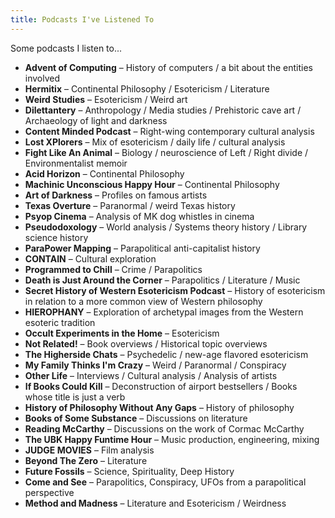 ```yaml
---
title: Podcasts I've Listened To
---
```

Some podcasts I listen to...

- **Advent of Computing** – History of computers / a bit about the entities involved
- **Hermitix** – Continental Philosophy / Esotericism / Literature
- **Weird Studies** – Esotericism / Weird art
- **Dilettantery** – Anthropology / Media studies / Prehistoric cave art / Archaeology of light and darkness
- **Content Minded Podcast** – Right-wing contemporary cultural analysis
- **Lost XPlorers** – Mix of esotericism / daily life / cultural analysis
- **Fight Like An Animal** – Biology / neuroscience of Left / Right divide / Environmentalist memoir
- **Acid Horizon** – Continental Philosophy
- **Machinic Unconscious Happy Hour** – Continental Philosophy
- **Art of Darkness** – Profiles on famous artists
- **Texas Overture** – Paranormal / weird Texas history
- **Psyop Cinema** – Analysis of MK dog whistles in cinema
- **Pseudodoxology** – World analysis / Systems theory history / Library science history
- **ParaPower Mapping** – Parapolitical anti-capitalist history
- **CONTAIN** – Cultural exploration
- **Programmed to Chill** – Crime / Parapolitics
- **Death is Just Around the Corner** – Parapolitics / Literature / Music
- **Secret History of Western Esotericism Podcast** – History of esotericism in relation to a more common view of Western philosophy
- **HIEROPHANY** – Exploration of archetypal images from the Western esoteric tradition
- **Occult Experiments in the Home** – Esotericism
- **Not Related!** – Book overviews / Historical topic overviews
- **The Higherside Chats** – Psychedelic / new-age flavored esotericism
- **My Family Thinks I'm Crazy** – Weird / Paranormal / Conspiracy
- **Other Life** – Interviews / Cultural analysis / Analysis of artists
- **If Books Could Kill** – Deconstruction of airport bestsellers / Books whose title is just a verb
- **History of Philosophy Without Any Gaps** – History of philosophy
- **Books of Some Substance** – Discussions on literature
- **Reading McCarthy** – Discussions on the work of Cormac McCarthy
- **The UBK Happy Funtime Hour** – Music production, engineering, mixing
- **JUDGE MOVIES** – Film analysis
- **Beyond The Zero** – Literature
- **Future Fossils** – Science, Spirituality, Deep History
- **Come and See** – Parapolitics, Conspiracy, UFOs from a parapolitical perspective
- **Method and Madness** – Literature and Esotericism / Weirdness
